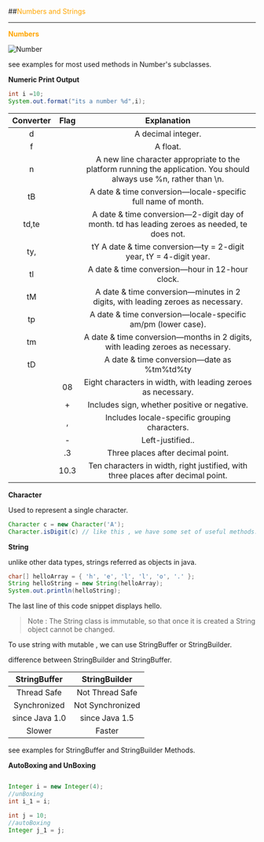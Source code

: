##<span style="color:orange">Numbers and Strings</span>
****

<span style="color:orange">**Numbers**</span>

![Number](https://user-images.githubusercontent.com/72085278/129882479-adef7e11-683f-4f3d-b828-9c2bd2ebf768.JPG)

see examples for most used methods in Number's subclasses.

**Numeric Print Output**

```java
int i =10;
System.out.format("its a number %d",i);
```

|Converter|Flag|Explanation|
|:-------:|:---:|:---------:|
|d	| 	|A decimal integer.|
|f	| 	|A float.|
|n	| 	|A new line character appropriate to the platform running the application. You should always use %n, rather than \n.|
|tB	|	|A date & time conversion—locale-specific full name of month.|
|td,te | |	 	A date & time conversion—2-digit day of month. td has leading zeroes as needed, te does not.|
|ty,| |tY	 	A date & time conversion—ty = 2-digit year, tY = 4-digit year.|
|tl	 | |	A date & time conversion—hour in 12-hour clock.|
|tM	 | |	A date & time conversion—minutes in 2 digits, with leading zeroes as necessary.|
|tp	 | |	A date & time conversion—locale-specific am/pm (lower case).|
|tm	 | |	A date & time conversion—months in 2 digits, with leading zeroes as necessary.|
|tD	 | |	A date & time conversion—date as %tm%td%ty|
| |08|	Eight characters in width, with leading zeroes as necessary.|
| |+	|Includes sign, whether positive or negative.|
| |,	|Includes locale-specific grouping characters.|
| |-	|Left-justified..|
| |.3|	Three places after decimal point.|
| |10.3|	Ten characters in width, right justified, with three places after decimal point.|


**Character**

Used to represent a single character.

```java
Character c = new Character('A');
Character.isDigit(c) // like this , we have some set of useful methods.
```

**String**

unlike other data types, strings referred as objects in java.

```java
char[] helloArray = { 'h', 'e', 'l', 'l', 'o', '.' };
String helloString = new String(helloArray);
System.out.println(helloString);
```
The last line of this code snippet displays hello.

>Note : The String class is immutable, so that once it is created a String object cannot be changed. 

To use string with mutable , we can use StringBuffer or StringBuilder.

difference between StringBuilder and StringBuffer.

|StringBuffer|StringBuilder|
|:----------:|:-----------:|
|Thread Safe| Not Thread Safe|
|Synchronized | Not Synchronized |
|since Java 1.0 | since Java 1.5|
|Slower | Faster|

see examples for StringBuffer and StringBuilder Methods.

**AutoBoxing and UnBoxing**

```java

Integer i = new Integer(4);
//unBoxing
int i_1 = i;

int j = 10;
//autoBoxing
Integer j_1 = j;

```
